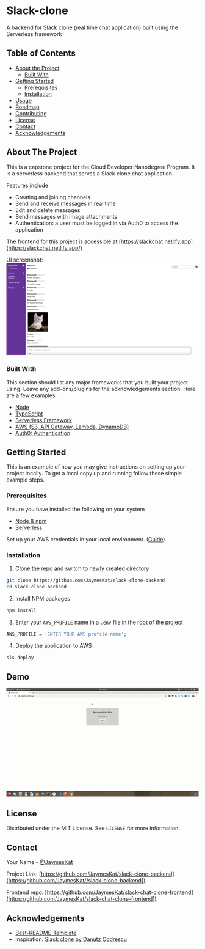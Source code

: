 # Slack-clone

A backend for Slack clone (real time chat application) built using the Serverless framework

<!-- TABLE OF CONTENTS -->

## Table of Contents

- [About the Project](#about-the-project)
  - [Built With](#built-with)
- [Getting Started](#getting-started)
  - [Prerequisites](#prerequisites)
  - [Installation](#installation)
- [Usage](#usage)
- [Roadmap](#roadmap)
- [Contributing](#contributing)
- [License](#license)
- [Contact](#contact)
- [Acknowledgements](#acknowledgements)

<!-- ABOUT THE PROJECT -->

## About The Project

This is a capstone project for the Cloud Developer Nanodegree Program. It is a serverless backend that serves a Slack clone chat application.

Features include

- Creating and joining channels
- Send and receive messages in real time
- Edit and delete messages
- Send messages with image attachments
- Authentication: a user must be logged in via Auth0 to access the application

The frontend for this project is accessible at [https://slackchat.netlify.app](https://slackchat.netlify.app/)

UI screenshot:
![](media/ui.png)

### Built With

This section should list any major frameworks that you built your project using. Leave any add-ons/plugins for the acknowledgements section. Here are a few examples.

- [Node](https://nodejs.org/en/)
- [TypeScript](https://www.typescriptlang.org/)
- [Serverless Framework](https://www.serverless.com)
- [AWS (S3, API Gateway, Lambda, DynamoDB)](https://aws.amazon.com)
- [Auth0: Authentication](https://auth0.com/)

<!-- GETTING STARTED -->

## Getting Started

This is an example of how you may give instructions on setting up your project locally.
To get a local copy up and running follow these simple example steps.

### Prerequisites

Ensure you have installed the following on your system

- [Node & npm](https://nodejs.org/en/)
- [Serverless](https://www.serverless.com/framework/docs/getting-started/)

Set up your AWS credentials in your local environment. ([Guide](https://docs.aws.amazon.com/cli/latest/userguide/cli-chap-configure.html))

### Installation

1. Clone the repo and switch to newly created directory

```sh
git clone https://github.com/JaymesKat/slack-clone-backend
cd slack-clone-backend
```

2. Install NPM packages

```sh
npm install
```

3. Enter your `AWS_PROFILE` name in a `.env` file in the root of the project

```sh
AWS_PROFILE = 'ENTER YOUR AWS profile name';
```

4. Deploy the application to AWS

```sh
sls deploy
```

<!-- USAGE EXAMPLES -->

## Demo

![](media/demo.gif)

<!-- LICENSE -->

## License

Distributed under the MIT License. See `LICENSE` for more information.

<!-- CONTACT -->

## Contact

Your Name - [@JaymesKat](https://twitter.com/JaymesKat)

Project Link: [https://github.com/JaymesKat/slack-clone-backend](https://github.com/JaymesKat//slack-clone-backend])

Frontend repo: [https://github.com/JaymesKat/slack-chat-clone-frontend](https://github.com/JaymesKat/slack-chat-clone-frontend])

<!-- ACKNOWLEDGEMENTS -->

## Acknowledgements

- [Best-README-Template](https://github.com/othneildrew/Best-README-Template)
- Inspiration: [Slack clone by Danutz Codrescu](https://github.com/danutzcodrescu/slack-clone)
